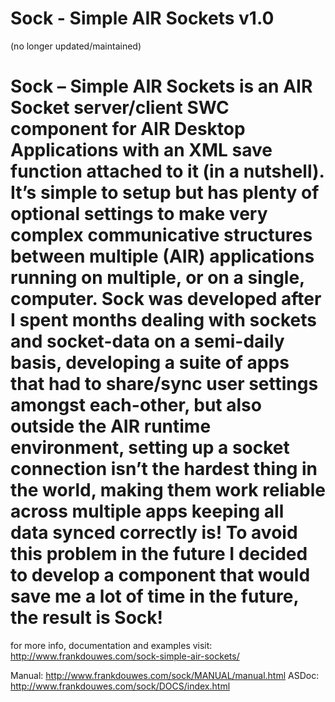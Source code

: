 Sock - Simple AIR Sockets v1.0
====

(no longer updated/maintained)

Sock – Simple AIR Sockets is an AIR Socket server/client SWC component for AIR Desktop Applications with an XML save function attached to it (in a nutshell). It’s simple to setup but has plenty of optional settings to make very complex communicative structures between multiple (AIR) applications running on multiple, or on a single, computer.
Sock was developed after I spent months dealing with sockets and socket-data on a semi-daily basis, developing a suite of apps that had to share/sync user settings amongst each-other, but also outside the AIR runtime environment, setting up a socket connection isn’t the hardest thing in the world, making them work reliable across multiple apps keeping all data synced correctly is! To avoid this problem in the future I decided to develop a component that would save me a lot of time in the future, the result is Sock!
====

for more info, documentation and examples visit:
http://www.frankdouwes.com/sock-simple-air-sockets/

Manual: http://www.frankdouwes.com/sock/MANUAL/manual.html
ASDoc: http://www.frankdouwes.com/sock/DOCS/index.html
